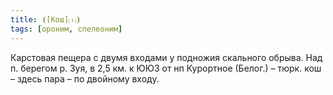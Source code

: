 ```yaml
---
title: ⦗[Кош]⒯⦘
tags: [ороним, спелеоним]
---
```


Карстовая пещера с двумя входами у подножия скального обрыва. Над п. берегом р.
Зуя, в 2,5 км. к ЮЮЗ от нп Курортное (Белог.) – тюрк. кош – здесь пара – по
двойному входу.

